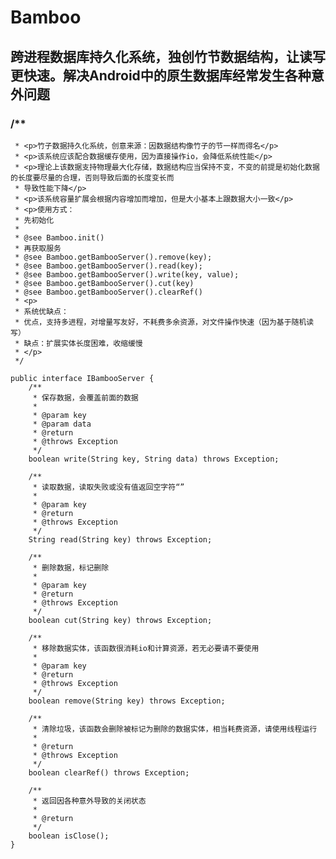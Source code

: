 # Bamboo
## 跨进程数据库持久化系统，独创竹节数据结构，让读写更快速。解决Android中的原生数据库经常发生各种意外问题

###  /**
     * <p>竹子数据持久化系统，创意来源：因数据结构像竹子的节一样而得名</p>
     * <p>该系统应该配合数据缓存使用，因为直接操作io，会降低系统性能</p>
     * <p>理论上该数据支持物理最大化存储，数据结构应当保持不变，不变的前提是初始化数据的长度要尽量的合理，否则导致后面的长度变长而
     * 导致性能下降</p>
     * <p>该系统容量扩展会根据内容增加而增加，但是大小基本上跟数据大小一致</p>
     * <p>使用方式：
     * 先初始化
     *
     * @see Bamboo.init()
     * 再获取服务
     * @see Bamboo.getBambooServer().remove(key);
     * @see Bamboo.getBambooServer().read(key);
     * @see Bamboo.getBambooServer().write(key, value);
     * @see Bamboo.getBambooServer().cut(key)
     * @see Bamboo.getBambooServer().clearRef()
     * <p>
     * 系统优缺点：
     * 优点，支持多进程，对增量写友好，不耗费多余资源，对文件操作快速（因为基于随机读写）
     * 缺点：扩展实体长度困难，收缩缓慢
     * </p>
     */

```
public interface IBambooServer {
    /**
     * 保存数据，会覆盖前面的数据
     *
     * @param key
     * @param data
     * @return
     * @throws Exception
     */
    boolean write(String key, String data) throws Exception;

    /**
     * 读取数据，读取失败或没有值返回空字符“”
     *
     * @param key
     * @return
     * @throws Exception
     */
    String read(String key) throws Exception;

    /**
     * 删除数据，标记删除
     *
     * @param key
     * @return
     * @throws Exception
     */
    boolean cut(String key) throws Exception;

    /**
     * 移除数据实体，该函数很消耗io和计算资源，若无必要请不要使用
     *
     * @param key
     * @return
     * @throws Exception
     */
    boolean remove(String key) throws Exception;

    /**
     * 清除垃圾，该函数会删除被标记为删除的数据实体，相当耗费资源，请使用线程运行
     *
     * @return
     * @throws Exception
     */
    boolean clearRef() throws Exception;

    /**
     * 返回因各种意外导致的关闭状态
     *
     * @return
     */
    boolean isClose();
}
```